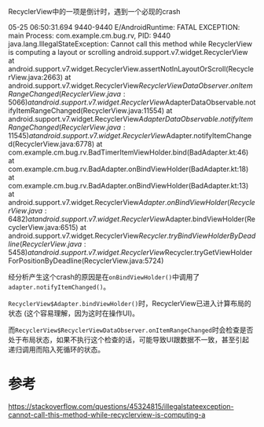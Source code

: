 
RecyclerView中的一项是倒计时，遇到一个必现的crash

05-25 06:50:31.694 9440-9440 E/AndroidRuntime: FATAL EXCEPTION: main
                                               Process: com.example.cm.bug.rv, PID: 9440
                                               java.lang.IllegalStateException: Cannot call this method while RecyclerView is computing a layout or scrolling android.support.v7.widget.RecyclerView
                                                   at android.support.v7.widget.RecyclerView.assertNotInLayoutOrScroll(RecyclerView.java:2663)
                                                   at android.support.v7.widget.RecyclerView$RecyclerViewDataObserver.onItemRangeChanged(RecyclerView.java:5066)
                                                   at android.support.v7.widget.RecyclerView$AdapterDataObservable.notifyItemRangeChanged(RecyclerView.java:11554)
                                                   at android.support.v7.widget.RecyclerView$AdapterDataObservable.notifyItemRangeChanged(RecyclerView.java:11545)
                                                   at android.support.v7.widget.RecyclerView$Adapter.notifyItemChanged(RecyclerView.java:6778)
                                                   at com.example.cm.bug.rv.BadTimerItemViewHolder.bind(BadAdapter.kt:46)
                                                   at com.example.cm.bug.rv.BadAdapter.onBindViewHolder(BadAdapter.kt:18)
                                                   at com.example.cm.bug.rv.BadAdapter.onBindViewHolder(BadAdapter.kt:13)
                                                   at android.support.v7.widget.RecyclerView$Adapter.onBindViewHolder(RecyclerView.java:6482)
                                                   at android.support.v7.widget.RecyclerView$Adapter.bindViewHolder(RecyclerView.java:6515)
                                                   at android.support.v7.widget.RecyclerView$Recycler.tryBindViewHolderByDeadline(RecyclerView.java:5458)
                                                   at android.support.v7.widget.RecyclerView$Recycler.tryGetViewHolderForPositionByDeadline(RecyclerView.java:5724)

经分析产生这个crash的原因是在`onBindViewHolder()`中调用了`adapter.notifyItemChanged()`。

`RecyclerView$Adapter.bindViewHolder()`时，RecyclerView已进入计算布局的状态 (这个容易理解，因为这时在操作UI)。

而`RecyclerView$RecyclerViewDataObserver.onItemRangeChanged`时会检查是否处于布局状态，如果不执行这个检查的话，可能导致UI跟数据不一致，甚至引起递归调用而陷入死循环的状态。

# 参考

https://stackoverflow.com/questions/45324815/illegalstateexception-cannot-call-this-method-while-recyclerview-is-computing-a

